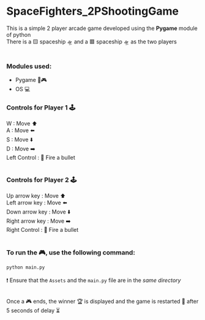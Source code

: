 # SpaceFighters_2PShootingGame
This is a simple 2 player arcade game developed using the **Pygame** module of python <br>
There is a 🟨 spaceship 🛸 and a 🟥 spaceship 🛸 as the two players <br> <br>

### Modules used:
+ Pygame 🐍🎮
+ OS 💻

### Controls for Player 1 🕹️<br>
W : Move ⬆️ <br>
A : Move ⬅️ <br>
S : Move ⬇️ <br>
D : Move ➡️ <br>
Left Control : 🔫 Fire a bullet <br> <br> 

### Controls for Player 2 🕹️<br>
Up arrow key : Move ⬆️ <br>
Left arrow key : Move ⬅️ <br>
Down arrow key : Move ⬇️ <br>
Right arrow key : Move ➡️ <br>
Right Control : 🔫 Fire a bullet <br> <br>

### To run the 🎮, use the following command: 
```python main.py``` <br> <br>
❗ Ensure that the `Assets` and the `main.py` file are in the *same directory* <br> <br>


Once a 🎮 ends, the winner 🏆 is displayed and the game is restarted 🔄 after 5 seconds of delay ⏳  


